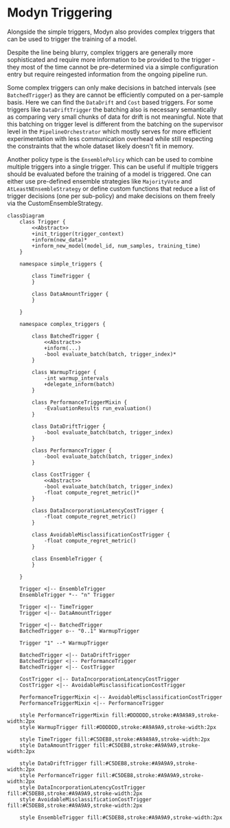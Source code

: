 # Modyn Triggering

Alongside the simple triggers, Modyn also provides complex triggers that can be used to trigger the training of a model.

Despite the line being blurry, complex triggers are generally more sophisticated and require more information to be provided to the trigger - they most of the time cannot be pre-determined via a simple configuration entry but require
reingested information from the ongoing pipeline run.

Some complex triggers can only make decisions in batched intervals (see `BatchedTrigger`) as they are cannot be
efficiently computed on a per-sample basis. Here we can find the `DataDrift` and `Cost` based triggers.
For some triggers like `DataDriftTrigger` the batching also is necessary semantically as comparing very small chunks
of data for drift is not meaningful.
Note that this batching on trigger level is different from the batching on the
supervisor level in the `PipelineOrchestrator` which mostly serves for more efficient experimentation with less
communication overhead while still respecting the constraints that the whole dataset likely doesn't fit in memory.

Another policy type is the `EnsemblePolicy` which can be used to combine multiple triggers into a single trigger. This can be useful if multiple triggers should be evaluated before the training of a model is triggered.
One can either use pre-defined ensemble strategies like `MajorityVote` and `AtLeastNEnsembleStrategy` or define custom functions that reduce a list of trigger decisions (one per sub-policy) and make decisions on them freely via the CustomEnsembleStrategy.

```mermaid
classDiagram
    class Trigger {
        <<Abstract>>
        +init_trigger(trigger_context)
        +inform(new_data)*
        +inform_new_model(model_id, num_samples, training_time)
    }

    namespace simple_triggers {

        class TimeTrigger {
        }

        class DataAmountTrigger {
        }

    }

    namespace complex_triggers {

        class BatchedTrigger {
            <<Abstract>>
            +inform(...)
            -bool evaluate_batch(batch, trigger_index)*
        }

        class WarmupTrigger {
            -int warmup_intervals
            +delegate_inform(batch)
        }

        class PerformanceTriggerMixin {
            -EvaluationResults run_evaluation()
        }

        class DataDriftTrigger {
            -bool evaluate_batch(batch, trigger_index)
        }

        class PerformanceTrigger {
            -bool evaluate_batch(batch, trigger_index)
        }

        class CostTrigger {
            <<Abstract>>
            -bool evaluate_batch(batch, trigger_index)
            -float compute_regret_metric()*
        }

        class DataIncorporationLatencyCostTrigger {
            -float compute_regret_metric()
        }

        class AvoidableMisclassificationCostTrigger {
            -float compute_regret_metric()
        }

        class EnsembleTrigger {
        }

    }

    Trigger <|-- EnsembleTrigger
    EnsembleTrigger *-- "n" Trigger

    Trigger <|-- TimeTrigger
    Trigger <|-- DataAmountTrigger

    Trigger <|-- BatchedTrigger
    BatchedTrigger o-- "0..1" WarmupTrigger

    Trigger "1" --* WarmupTrigger

    BatchedTrigger <|-- DataDriftTrigger
    BatchedTrigger <|-- PerformanceTrigger
    BatchedTrigger <|-- CostTrigger

    CostTrigger <|-- DataIncorporationLatencyCostTrigger
    CostTrigger <|-- AvoidableMisclassificationCostTrigger

    PerformanceTriggerMixin <|-- AvoidableMisclassificationCostTrigger
    PerformanceTriggerMixin <|-- PerformanceTrigger

    style PerformanceTriggerMixin fill:#DDDDDD,stroke:#A9A9A9,stroke-width:2px
    style WarmupTrigger fill:#DDDDDD,stroke:#A9A9A9,stroke-width:2px

    style TimeTrigger fill:#C5DEB8,stroke:#A9A9A9,stroke-width:2px
    style DataAmountTrigger fill:#C5DEB8,stroke:#A9A9A9,stroke-width:2px

    style DataDriftTrigger fill:#C5DEB8,stroke:#A9A9A9,stroke-width:2px
    style PerformanceTrigger fill:#C5DEB8,stroke:#A9A9A9,stroke-width:2px
    style DataIncorporationLatencyCostTrigger fill:#C5DEB8,stroke:#A9A9A9,stroke-width:2px
    style AvoidableMisclassificationCostTrigger fill:#C5DEB8,stroke:#A9A9A9,stroke-width:2px

    style EnsembleTrigger fill:#C5DEB8,stroke:#A9A9A9,stroke-width:2px
```
